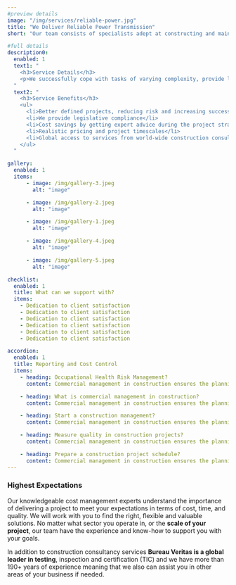 ```yaml
---
#preview details
image: "/img/services/reliable-power.jpg"
title: "We Deliver Reliable Power Transmission"
short: "Our team consists of specialists adept at constructing and maintaining high and medium voltage overhead lines. We meticulously plan, build, and maintain these power lines to minimize disruptions and ensure efficient and reliable power transmission across long distances."

#full details
description0:
  enabled: 1
  text1: "
    <h3>Service Details</h3>
    <p>We successfully cope with tasks of varying complexity, provide long-term guarantees and regularly master new technologies. Our portfolio includes <span>dozens of successfully</span> completed projects of houses of different storeys, with high–quality finishes and good repairs. Building houses is our vocation!</p>
  "
  text2: "
    <h3>Service Benefits</h3>
    <ul>
      <li>Better defined projects, reducing risk and increasing success</li>
      <li>We provide legislative compliance</li>
      <li>Cost savings by getting expert advice during the project strategy and estimating</li>
      <li>Realistic pricing and project timescales</li>
      <li>Global access to services from world-wide construction consultancy</li>
    </ul>
  "

gallery: 
  enabled: 1
  items:
      - image: /img/gallery-3.jpeg
        alt: "image"

      - image: /img/gallery-2.jpeg
        alt: "image"

      - image: /img/gallery-1.jpeg
        alt: "image"

      - image: /img/gallery-4.jpeg
        alt: "image"

      - image: /img/gallery-5.jpeg
        alt: "image"          

checklist:
  enabled: 1
  title: What can we support with?
  items:
    - Dedication to client satisfaction
    - Dedication to client satisfaction
    - Dedication to client satisfaction
    - Dedication to client satisfaction
    - Dedication to client satisfaction
    - Dedication to client satisfaction

accordion:
  enabled: 1
  title: Reporting and Cost Control
  items:
    - heading: Occupational Health Risk Management?
      content: Commercial management in construction ensures the planning, execution, and coordination of a construction project from the start to finish. These are often for specific projects such as building or renovation projects that are sold or leased.

    - heading: What is commercial management in construction?
      content: Commercial management in construction ensures the planning, execution, and coordination of a construction project from the start to finish. These are often for specific projects such as building or renovation projects that are sold or leased.

    - heading: Start a construction management?
      content: Commercial management in construction ensures the planning, execution, and coordination of a construction project from the start to finish. These are often for specific projects such as building or renovation projects that are sold or leased.

    - heading: Measure quality in construction projects?
      content: Commercial management in construction ensures the planning, execution, and coordination of a construction project from the start to finish. These are often for specific projects such as building or renovation projects that are sold or leased.

    - heading: Prepare a construction project schedule?
      content: Commercial management in construction ensures the planning, execution, and coordination of a construction project from the start to finish. These are often for specific projects such as building or renovation projects that are sold or leased.
---
```


### Highest Expectations

Our knowledgeable cost management experts understand the importance of delivering a project to meet your expectations in terms of cost, time, and quality. We will work with you to find the right, flexible and valuable solutions. No matter what sector you operate in, or the **scale of your project**, our team have the experience and know-how to support you with your goals.

In addition to construction consultancy services **Bureau Veritas is a global leader in testing**, inspection and certification (TIC) and we have more than 190+ years of experience meaning that we also can assist you in other areas of your business if needed.